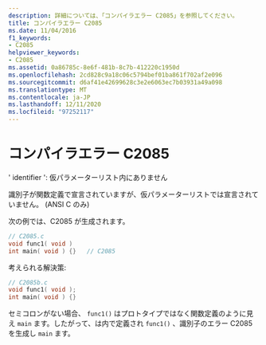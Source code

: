 ```yaml
---
description: 詳細については、「コンパイラエラー C2085」を参照してください。
title: コンパイラエラー C2085
ms.date: 11/04/2016
f1_keywords:
- C2085
helpviewer_keywords:
- C2085
ms.assetid: 0a86785c-8e6f-481b-8c7b-412220c1950d
ms.openlocfilehash: 2cd828c9a18c06c5794bef01ba861f702af2e096
ms.sourcegitcommit: d6af41e42699628c3e2e6063ec7b03931a49a098
ms.translationtype: MT
ms.contentlocale: ja-JP
ms.lasthandoff: 12/11/2020
ms.locfileid: "97252117"
---
```

# <a name="compiler-error-c2085"></a>コンパイラエラー C2085

' identifier ': 仮パラメーターリスト内にありません

識別子が関数定義で宣言されていますが、仮パラメーターリストでは宣言されていません。 (ANSI C のみ)

次の例では、C2085 が生成されます。

```c
// C2085.c
void func1( void )
int main( void ) {}   // C2085
```

考えられる解決策:

```c
// C2085b.c
void func1( void );
int main( void ) {}
```

セミコロンがない場合、 `func1()` はプロトタイプではなく関数定義のように見え `main` ます。したがって、は内で定義され `func1()` 、識別子のエラー C2085 を生成し `main` ます。

